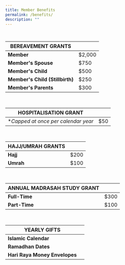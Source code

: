 ```yaml
---
title: Member Benefits
permalink: /benefits/
description: ""
---
```

<br>

| BEREAVEMENT GRANTS |  |
| -------- | -------- |
| **Member**    | $2,000     |
| **Member's Spouse**     | $750     |
| **Member's Child**     | $500     |
| **Member's Child (Stillbirth)**     | $250     |
| **Member's Parents**    | $300     |
<br>
	
| HOSPITALISATION GRANT |  |
| -------- | -------- |
| **Capped at once per calendar year*    | $50     |

<br>

| HAJJ/UMRAH GRANTS |  |
| -------- | -------- |
| **Hajj**    | $200     |
| **Umrah**     | $100     |

<br>

| ANNUAL MADRASAH STUDY GRANT |  |
| -------- | -------- |
| **Full-Time**    | $300     |
| **Part-Time**     | $100     |

<br>

| YEARLY GIFTS |  |
| -------- | -------- |
| **Islamic Calendar**    |     |
| **Ramadhan Dates**     |    |
| **Hari Raya Money Envelopes**     |     |